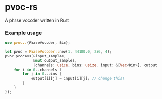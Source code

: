 # pvoc-rs
A phase vocoder written in Rust

### Example usage
```rust
use pvoc::{PhaseVocoder, Bin};

let pvoc = PhaseVocoder::new(1, 44100.0, 256, 4);
pvoc.process(&input_samples,
             &mut output_samples,
             |channels: usize, bins: usize, input: &[Vec<Bin>], output: &mut [Vec<Bin>]| {
    for i in 0..channels {
        for j in 0..bins {
            output[i][j] = input[i][j]; // change this!
        }
    }
});

```
